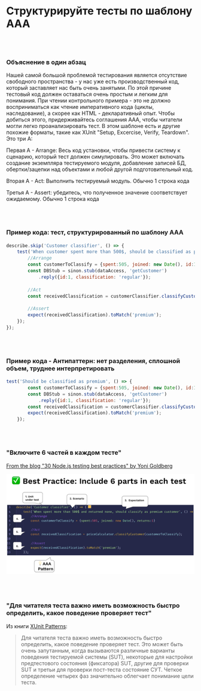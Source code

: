 # Структурируйте тесты по шаблону AAA

<br/><br/>

### Объяснение в один абзац
Нашей самой большой проблемой тестирования является отсутствие свободного пространства - у нас уже есть производственный код, который заставляет нас быть очень занятыми. По этой причине тестовый код должен оставаться очень простым и легким для понимания. При чтении контрольного примера - это не должно восприниматься как чтение императивного кода (циклы, наследование), а скорее как HTML - декларативный опыт. Чтобы добиться этого, придерживайтесь соглашения AAA, чтобы читатели могли легко проанализировать тест. В этом шаблоне есть и другие похожие форматы, такие как XUnit "Setup, Excercise, Verify, Teardown". Это три А:

Первая A - Arrange: Весь код установки, чтобы привести систему к сценарию, который тест должен симулировать. Это может включать создание экземпляра тестируемого модуля, добавление записей БД, обертки/зацепки над объектами и любой другой подготовительный код.

Вторая A - Act: Выполнить тестируемый модуль. Обычно 1 строка кода

Третья A - Assert: убедитесь, что полученное значение соответствует ожидаемому. Обычно 1 строка кода


<br/><br/>

### Пример кода: тест, структурированный по шаблону AAA
```javascript
describe.skip('Customer classifier', () => {
    test('When customer spent more than 500$, should be classified as premium', () => {
        //Arrange
        const customerToClassify = {spent:505, joined: new Date(), id:1}
        const DBStub = sinon.stub(dataAccess, 'getCustomer')
            .reply({id:1, classification: 'regular'});

        //Act
        const receivedClassification = customerClassifier.classifyCustomer(customerToClassify);

        //Assert
        expect(receivedClassification).toMatch('premium');
    });
});
```

<br/><br/>

### Пример кода - Антипаттерн: нет разделения, сплошной объем, труднее интерпретировать
```javascript
test('Should be classified as premium', () => {
        const customerToClassify = {spent:505, joined: new Date(), id:1}
        const DBStub = sinon.stub(dataAccess, 'getCustomer')
            .reply({id:1, classification: 'regular'});
        const receivedClassification = customerClassifier.classifyCustomer(customerToClassify);
        expect(receivedClassification).toMatch('premium');
    });
```

<br/><br/>

### "Включите 6 частей в каждом тесте"

 [From the blog "30 Node.js testing best practices" by Yoni Goldberg](https://medium.com/@me_37286/yoni-goldberg-javascript-nodejs-testing-best-practices-2b98924c9347)

 ![A test report example](/assets/images/6-parts-in-test.jpg "A test report example")

<br/><br/>

### "Для читателя теста важно иметь возможность быстро определить, какое поведение проверяет тест"
Из книги [XUnit Patterns](http://xunitpatterns.com/Four%20Phase%20Test.html):

> Для читателя теста важно иметь возможность быстро определить, какое поведение проверяет тест. Это может быть очень запутанным, когда вызываются различные варианты поведения тестируемой системы (SUT), некоторые для настройки предтестового состояния (фиксатора) SUT, другие для проверки SUT и третьи для проверки пост-теста состояние СУТ. Четкое определение четырех фаз значительно облегчает понимание цели теста.
